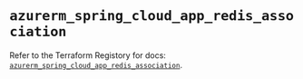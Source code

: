 # `azurerm_spring_cloud_app_redis_association`

Refer to the Terraform Registory for docs: [`azurerm_spring_cloud_app_redis_association`](https://registry.terraform.io/providers/hashicorp/azurerm/3.85.0/docs/resources/spring_cloud_app_redis_association).
